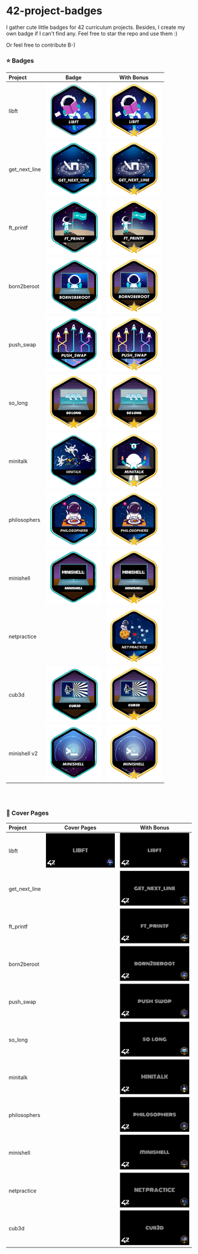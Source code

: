 # 42-project-badges
I gather cute little badges for 42 curriculum projects. Besides, I create my own badge if I can't find any. Feel free to star the repo and use them :)

Or feel free to contribute B-)


### ⭐ Badges

| Project       |Badge | With Bonus                                             |
|:--------------|:--------------------------------------------------:|:--------------------------------------------------:|
| libft         |![Libft](./badges/libft.png) | ![Libft](./badges/libft-bonus.png)                 |
| get_next_line |![get_next_line](./badges/get_next_line.png)|![get_next_line](./badges/get_next_line-bonus.png) |
| ft_printf     |![ft_printf](./badges/ft_printf.png)  |![ft_printf](./badges/ft_printf-bonus.png)         |
| born2beroot   |![born2beroot](./badges/born2beroot.png) |![born2beroot](./badges/born2beroot-bonus.png)     |
| push_swap     |![push_swap](./badges/push_swap.png)   |![push_swap](./badges/push_swap-bonus.png)         |
| so_long     |![so_long](./badges/so_long.png)   |![so_long](./badges/so_long-bonus.png)         |
| minitalk      |![minitalk](./badges/minitalk.png)  |![minitalk](./badges/minitalk-bonus.png)           |
| philosophers  |![philosophers](./badges/philosophers.png) |![philosophers](./badges/philosophers-bonus.png)   |
| minishell     |![minishell](./badges/minishell.png) |![minishell](./badges/minishell-bonus.png)         |
| netpractice   | |![net_practice](./badges/net_practice-bonus.png)   |
| cub3d         |![cub3d](./badges/cub3d.png) |![cub3d](./badges/cub3d-bonus.png)                 |
| minishell v2  |![minishell](./badges/minishell2.png) |![minishell](./badges/minishell-bonus2.png)|

</br></br>

### 🌠 Cover Pages

| Project       | Cover Pages                                        | With Bonus|
|:--------------|:--------------------------------------------------:|:--------------------------------------------------:|
| libft         | ![Libft](./covers/libft_cover.png)                 | ![Libft](./covers/libft_cover_bonus.png)                 |
| get_next_line | |![get_next_line](./covers/get_next_line_cover.png) |
| ft_printf     | |![ft_printf](./covers/ft_printf_cover.png)         |
| born2beroot   | |![born2beroot](./covers/born2beroot_cover.png)     |
| push_swap     | |![push_swap](./covers/push_swap_cover.png)         |
| so_long     | |![so_long](./covers/so_long_cover.png)         |
| minitalk      | |![minitalk](./covers/minitalk_cover_bonus.png)           |
| philosophers  | |![philosophers](./covers/philosophers_cover.png)   |
| minishell     | |![minishell](./covers/minishell_cover.png)         |
| netpractice   | |![net_practice](./covers/net_practice_cover.png)   |
| cub3d         | |![cub3d](./covers/cub3d_cover.png)                 |
